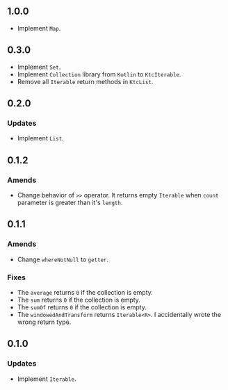 ## 1.0.0
- Implement `Map`.

## 0.3.0
- Implement `Set`.
- Implement `Collection` library from `Kotlin` to `KtcIterable`.
- Remove all `Iterable` return methods in `KtcList`.

## 0.2.0
### Updates
- Implement `List`.

## 0.1.2
### Amends
- Change behavior of `>>` operator. It returns empty `Iterable` when `count` parameter is greater than it's `length`.

## 0.1.1
### Amends
- Change `whereNotNull` to `getter`.

### Fixes
- The `average` returns `0` if the collection is empty.
- The `sum` returns `0` if the collection is empty.
- The `sumOf` returns `0` if the collection is empty.
- The `windowedAndTransform` returns `Iterable<R>`. I accidentally wrote the wrong return type.

## 0.1.0
### Updates
- Implement `Iterable`.